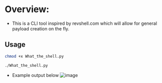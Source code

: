 # Overview:
- This is a CLI tool inspired by revshell.com which will allow for general payload creation on the fly.
## Usage
```bash
chmod +x What_the_shell.py

./What_the_shell.py
```
- Example output below
![image](https://github.com/user-attachments/assets/b49b1581-e6e5-4c14-ab07-8f19a4a353fa)
